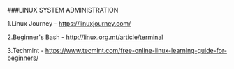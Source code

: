 ###LINUX SYSTEM ADMINISTRATION

1.Linux Journey - https://linuxjourney.com/
 
2.Beginner's Bash - http://linux.org.mt/article/terminal 

3.Techmint - https://www.tecmint.com/free-online-linux-learning-guide-for-beginners/

